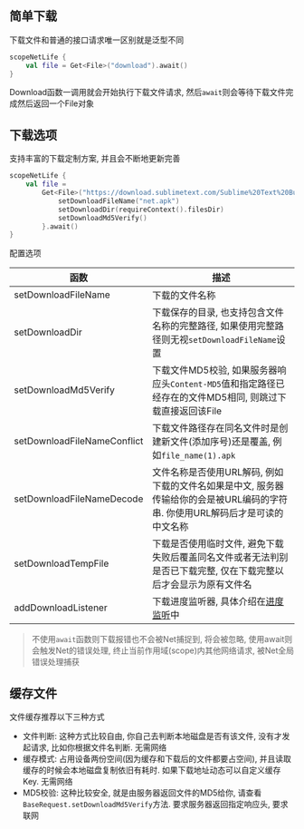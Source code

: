 ## 简单下载

下载文件和普通的接口请求唯一区别就是泛型不同

```kotlin
scopeNetLife {
    val file = Get<File>("download").await()
}
```

Download函数一调用就会开始执行下载文件请求, 然后`await`则会等待下载文件完成然后返回一个File对象

## 下载选项

支持丰富的下载定制方案, 并且会不断地更新完善

```kotlin
scopeNetLife {
    val file =
        Get<File>("https://download.sublimetext.com/Sublime%20Text%20Build%203211.dmg") {
            setDownloadFileName("net.apk")
            setDownloadDir(requireContext().filesDir)
            setDownloadMd5Verify()
        }.await()
}
```

配置选项

| 函数 | 描述 |
|-|-|
| setDownloadFileName | 下载的文件名称 |
| setDownloadDir | 下载保存的目录, 也支持包含文件名称的完整路径, 如果使用完整路径则无视`setDownloadFileName`设置 |
| setDownloadMd5Verify | 下载文件MD5校验, 如果服务器响应头`Content-MD5`值和指定路径已经存在的文件MD5相同, 则跳过下载直接返回该File |
| setDownloadFileNameConflict | 下载文件路径存在同名文件时是创建新文件(添加序号)还是覆盖, 例如`file_name(1).apk` |
| setDownloadFileNameDecode | 文件名称是否使用URL解码, 例如下载的文件名如果是中文, 服务器传输给你的会是被URL编码的字符串. 你使用URL解码后才是可读的中文名称 |
| setDownloadTempFile | 下载是否使用临时文件, 避免下载失败后覆盖同名文件或者无法判别是否已下载完整, 仅在下载完整以后才会显示为原有文件名 |
| addDownloadListener | 下载进度监听器, 具体介绍在[进度监听](progress.md)中 |

> 不使用`await`函数则下载报错也不会被Net捕捉到, 将会被忽略, 使用await则会触发Net的错误处理, 终止当前作用域(scope)内其他网络请求, 被Net全局错误处理捕获

## 缓存文件

文件缓存推荐以下三种方式

- 文件判断: 这种方式比较自由, 你自己去判断本地磁盘是否有该文件, 没有才发起请求, 比如你根据文件名判断. 无需网络
- 缓存模式: 占用设备两份空间(因为缓存和下载后的文件都要占空间), 并且读取缓存的时候会本地磁盘复制依旧有耗时. 如果下载地址动态可以自定义缓存Key. 无需网络
- MD5校验: 这种比较安全, 就是由服务器返回文件的MD5给你, 请查看`BaseRequest.setDownloadMd5Verify`方法. 要求服务器返回指定响应头, 要求联网